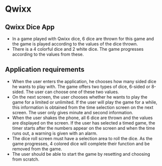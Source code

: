 # Qwixx

<h2> Qwixx Dice App </h2>

- In a game played with Qwixx dice, 6 dice are thrown for this game and the game is played according to the values of the dice thrown.
- There is a 4 colorful dice and 2 white dice. The game progresses according to the values from these.

<h2>Application requirements</h2>

- When the user enters the application, he chooses how many sided dice he wants to play with. The game offers two types of dice, 6-sided or 8-sided. The user can choose one of these two values.
- On the next screen, the user chooses whether he wants to play the game for a limited or unlimited. If the user will play the game for a while, this information is obtained from the time selection screen on the next screen. The user only gives minute and second information.
- When the user shakes the phone, all 6 dice are thrown and the values are displayed on the screen. If the user has selected a timed game, the timer starts after the numbers appear on the screen and when the time runs out, a warning is given with an alarm.
- The dice roll screen must have a selection area to roll the dice. As the game progresses, 4 colored dice will complete their function and be removed from the game.
- The user should be able to start the game by resetting and choosing from scratch.
